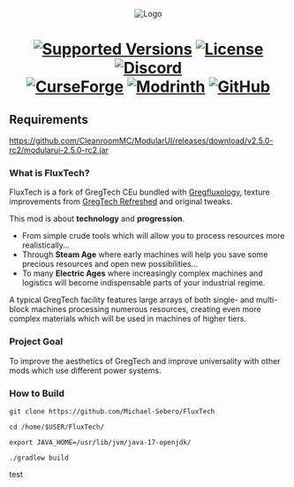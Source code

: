 <p align="center"><img src="https://i.postimg.cc/g29WYhnW/WYteo8Bq.png" alt="Logo"></p>
<h1 align="center">
    <a href="https://www.curseforge.com/minecraft/mc-mods/gregtech-ce-unofficial"><img src="https://img.shields.io/badge/Available%20for-MC%201.12.2%20-informational?style=for-the-badge" alt="Supported Versions"></a>
    <a href="https://github.com/GregTechCEu/GregTech/blob/master/LICENSE"><img src="https://img.shields.io/github/license/GregTechCEu/GregTech?style=for-the-badge" alt="License"></a>
    <a href="https://discord.gg/bWSWuYvURP"><img src="https://img.shields.io/discord/701354865217110096?color=5464ec&label=Discord&style=for-the-badge" alt="Discord"></a>
    <br>
    <a href="https://www.curseforge.com/minecraft/mc-mods/gregtech-ce-unofficial"><img src="https://cf.way2muchnoise.eu/557242.svg?badge_style=for_the_badge" alt="CurseForge"></a>
    <a href="https://modrinth.com/mod/gregtech-ce-unofficial"><img src="https://img.shields.io/modrinth/dt/gregtech-ce-unofficial?logo=modrinth&label=&suffix=%20&style=for-the-badge&color=2d2d2d&labelColor=5ca424&logoColor=1c1c1c" alt="Modrinth"></a>
    <a href="https://github.com/GregTechCEu/GregTech/releases"><img src="https://img.shields.io/github/downloads/GregTechCEu/GregTech/total?sort=semver&logo=github&label=&style=for-the-badge&color=2d2d2d&labelColor=545454&logoColor=FFFFFF" alt="GitHub"></a>
</h1>

## Requirements
https://github.com/CleanroomMC/ModularUI/releases/download/v2.5.0-rc2/modularui-2.5.0-rc2.jar

### What is FluxTech?
FluxTech is a fork of GregTech CEu bundled with [Gregfluxology](https://github.com/MCTian-mi/Gregfluxology), texture improvements from [GregTech Refreshed](https://github.com/ULSTICK/GregTechRefreshed/tree/main) and original tweaks.

This mod is about **technology** and **progression**.
* From simple crude tools which will allow you to process resources more realistically...
* Through **Steam Age** where early machines will help you save some precious resources and open new possibilities...
* To many **Electric Ages** where increasingly complex machines and logistics will become indispensable parts of your industrial regime.

A typical GregTech facility features large arrays of both single- and multi-block machines processing numerous resources, creating even more complex materials which will be used in machines of higher tiers.

### Project Goal
To improve the aesthetics of GregTech and improve universality with other mods which use different power systems.

### How to Build

```
git clone https://github.com/Michael-Sebero/FluxTech

cd /home/$USER/FluxTech/
 
export JAVA_HOME=/usr/lib/jvm/java-17-openjdk/
 
./gradlew build
```
test
